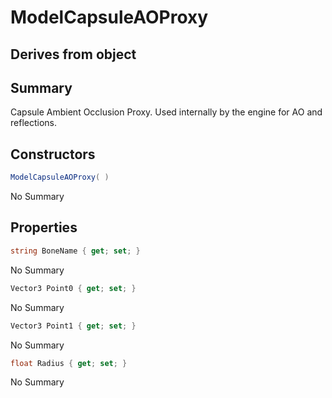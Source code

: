 # ModelCapsuleAOProxy

## Derives from object

## Summary

Capsule Ambient Occlusion Proxy. Used internally by the engine for AO and reflections.
## Constructors

```c#
ModelCapsuleAOProxy( ) 
```
No Summary
## Properties

```c#
string BoneName { get; set; } 
```
No Summary
```c#
Vector3 Point0 { get; set; } 
```
No Summary
```c#
Vector3 Point1 { get; set; } 
```
No Summary
```c#
float Radius { get; set; } 
```
No Summary
